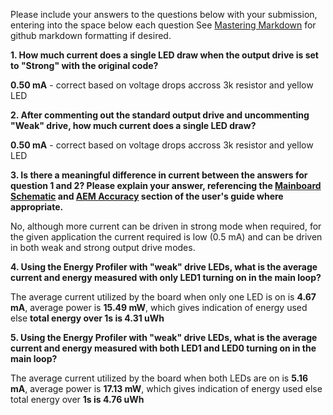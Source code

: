 Please include your answers to the questions below with your submission, entering into the space below each question
See [Mastering Markdown](https://guides.github.com/features/mastering-markdown/) for github markdown formatting if desired.

**1. How much current does a single LED draw when the output drive is set to "Strong" with the original code?**

**0.50 mA** - correct based on voltage drops accross 3k resistor and yellow LED

**2. After commenting out the standard output drive and uncommenting "Weak" drive, how much current does a single LED draw?**

**0.50 mA** - correct based on voltage drops accross 3k resistor and yellow LED

**3. Is there a meaningful difference in current between the answers for question 1 and 2? Please explain your answer, 
referencing the [Mainboard Schematic](https://www.silabs.com/documents/public/schematic-files/WSTK-Main-BRD4001A-A01-schematic.pdf) and [AEM Accuracy](https://www.silabs.com/documents/login/user-guides/ug279-brd4104a-user-guide.pdf) section of the user's guide where appropriate.**

No, although more current can be driven in strong mode when required, for the given application the current required is low (0.5 mA) and can be driven in both weak and strong output drive modes.

**4. Using the Energy Profiler with "weak" drive LEDs, what is the average current and energy measured with only LED1 turning on in the main loop?**

The average current utilized by the board when only one LED is on is **4.67 mA**, average power is **15.49 mW**, which gives indication of energy used else **total energy over 1s is 4.31 uWh**

**5. Using the Energy Profiler with "weak" drive LEDs, what is the average current and energy measured with both LED1 and LED0 turning on in the main loop?**

The average current utilized by the board when both LEDs are on is **5.16 mA**, average power is **17.13 mW**, which gives indication of energy used else total energy over **1s is 4.76 uWh**
